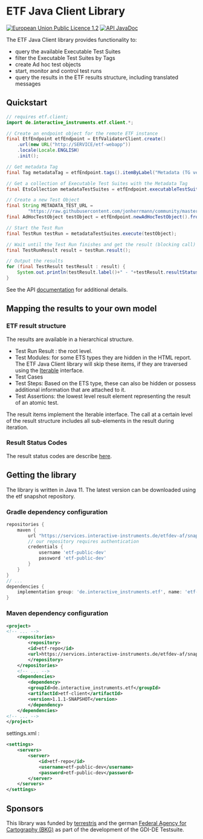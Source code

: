 # ETF Java Client Library

[![European Union Public Licence 1.2](https://img.shields.io/badge/license-EUPL%201.2-blue.svg)](https://joinup.ec.europa.eu/software/page/eupl)
[![API JavaDoc](http://img.shields.io/badge/JavaDoc-API-green.svg)](https://interactive-instruments.github.io/etf-client/javadoc/index.html)


The ETF Java Client library provides functionality to:

- query the available Executable Test Suites
- filter the Executable Test Suites by Tags
- create Ad hoc test objects
- start, monitor and control test runs
- query the results in the ETF results structure, including translated messages

## Quickstart

```JAVA
// requires etf.client;
import de.interactive_instruments.etf.client.*;

// Create an endpoint object for the remote ETF instance
final EtfEndpoint etfEndpoint = EtfValidatorClient.create()
	.url(new URL("http://SERVICE/etf-webapp"))
	.locale(Locale.ENGLISH)
	.init();

// Get metadata Tag
final Tag metadataTag = etfEndpoint.tags().itemByLabel("Metadata (TG version 2.0) - BETA").get();

// Get a collection of Executable Test Suites with the Metadata Tag
final EtsCollection metadataTestSuites = etfEndpoint.executableTestSuites().itemsByTag(metadataTag);

// Create a new Test Object
final String METADATA_TEST_URL =
		"https://raw.githubusercontent.com/jonherrmann/community/master/examples/Dataset_metadata_2.0_example.xml";
final AdHocTestObject testObject = etfEndpoint.newAdHocTestObject().fromDataSet(new URL(METADATA_TEST_URL));

// Start the Test Run
final TestRun testRun = metadataTestSuites.execute(testObject);

// Wait until the Test Run finishes and get the result (blocking call)
final TestRunResult result = testRun.result();

// Output the results
for (final TestResult testResult : result) {
	System.out.println(testResult.label()+" - "+testResult.resultStatus());
}

```

See the API [documentation](https://interactive-instruments.github.io/etf-client/javadoc/index.html) for additional details.

## Mapping the results to your own model

### ETF result structure

The results are available in a hierarchical structure.

- Test Run Result : the root level.
- Test Modules: for some ETS types they are hidden in the HTML report.
The ETF Java Client library will skip these items, if they are traversed using the
[Iterable](https://docs.oracle.com/javase/8/docs/api/java/lang/Iterable.html) interface.
- Test Cases
- Test Steps: Based on the ETS type, these can also be hidden or
possess additional information that are attached to it.
- Test Assertions: the lowest level result element representing the result of an atomic test.

The result items implement the Iterable interface. The call at a certain level of the result
structure includes all sub-elements in the result during iteration.

### Result Status Codes

The result status codes are describe
[here](https://interactive-instruments.github.io/etf-client/javadoc/de/interactive_instruments/etf/client/ResultStatus.html#PASSED).


## Getting the library

The library is written in Java 11. The latest version can be downloaded using the etf snapshot repository.

### Gradle dependency configuration

```groovy
repositories {
	maven {
		url "https://services.interactive-instruments.de/etfdev-af/snapshot"
		// our repository requires authentication
		credentials {
			username 'etf-public-dev'
			password 'etf-public-dev'
		}
	}
}
// ...
dependencies {
	implementation group: 'de.interactive_instruments.etf', name: 'etf-client', version: '1.1.1-SNAPSHOT'
}
```

### Maven dependency configuration

```xml
<project>
<!-- ... -->
	<repositories>
		<repository>
		<id>etf-repo</id>
		<url>https://services.interactive-instruments.de/etfdev-af/snapshot</url>
		</repository>
	</repositories>
	<!-- ... -->
	<dependencies>
		<dependency>
		<groupId>de.interactive_instruments.etf</groupId>
		<artifactId>etf-client</artifactId>
		<version>1.1.1-SNAPSHOT</version>
		</dependency>
	</dependencies>
<!-- ... -->
</project>
```

settings.xml :

```xml
<settings>
	<servers>
		<server>
			<id>etf-repo</id>
			<username>etf-public-dev</username>
			<password>etf-public-dev</password>
		</server>
	</servers>
</settings>
```

## Sponsors

This library was funded by [terrestris](https://www.terrestris.de/en/) and the
german [Federal Agency for Cartography (BKG)](https://www.bkg.bund.de/EN/Home/home.html) as part of the development of the GDI-DE Testsuite.
